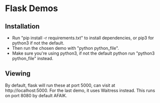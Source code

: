 # Flask Demos

## Installation
* Run "pip install -r requirements.txt" to install dependencies, or pip3 for python3 if not the default.
* Then run the chosen demo with "python python_file".
* Make sure you're using python3, if not the default python run "python3 python_file" instead.

## Viewing
By default, flask will run these at port 5000, can visit at http://localhost:5000. For the last demo, it uses Waitress instead. This runs on port 8080 by default AFAIK. 
